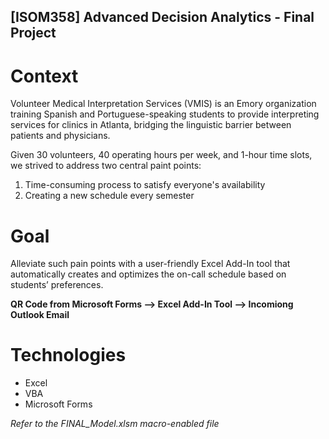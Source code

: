 ## [ISOM358] Advanced Decision Analytics - Final Project

# Context
Volunteer Medical Interpretation Services (VMIS) is an Emory organization training Spanish and Portuguese-speaking students to provide interpreting services for clinics in Atlanta, bridging the linguistic barrier between patients and physicians.

Given 30 volunteers, 40 operating hours per week, and 1-hour time slots, we strived to address two central paint points:
  1. Time-consuming process to satisfy everyone's availability
  2. Creating a new schedule every semester

# Goal
Alleviate such pain points with a user-friendly Excel Add-In tool that automatically creates and optimizes the on-call schedule based on students’ preferences.

  **QR Code from Microsoft Forms --> Excel Add-In Tool --> Incomiong Outlook Email**

# Technologies
* Excel
* VBA
* Microsoft Forms

_Refer to the FINAL_Model.xlsm macro-enabled file_
